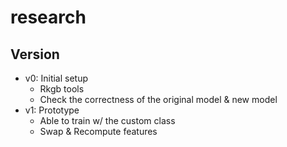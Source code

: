 # research

## Version
- v0: Initial setup
  - Rkgb tools
  - Check the correctness of the original model & new model
- v1: Prototype
  - Able to train w/ the custom class
  - Swap & Recompute features
